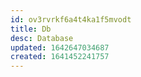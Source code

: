 ```yaml
---
id: ov3rvrkf6a4t4ka1f5mvodt
title: Db
desc: Database
updated: 1642647034687
created: 1641452241757
---
```



